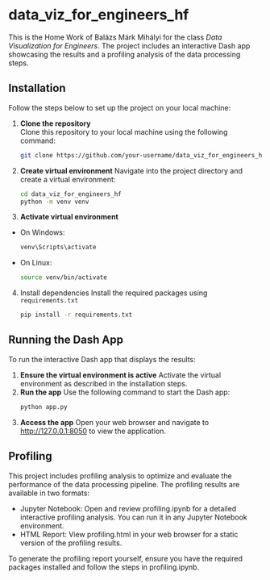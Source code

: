 # data_viz_for_engineers_hf

This is the Home Work of Balázs Márk Mihályi for the class *Data Visualization for Engineers*. The project includes an interactive Dash app showcasing the results and a profiling analysis of the data processing steps.

## Installation

Follow the steps below to set up the project on your local machine:

1. **Clone the repository**  
   Clone this repository to your local machine using the following command:  
   ```bash
   git clone https://github.com/your-username/data_viz_for_engineers_hf.git
   ```
2. **Create virtual environment**
   Navigate into the project directory and create a virtual environment:
   ```bash
   cd data_viz_for_engineers_hf
   python -m venv venv
   ```
3. **Activate virtual environment**
- On Windows:
   ```bash
   venv\Scripts\activate
   ```
- On Linux:
    ```bash
    source venv/bin/activate
    ```
4. Install dependencies
   Install the required packages using ```requirements.txt```
   ```bash
   pip install -r requirements.txt
   ```

## Running the Dash App

To run the interactive Dash app that displays the results:
1. **Ensure the virtual environment is active**
   Activate the virtual environment as described in the installation steps.
2. **Run the app**
   Use the following command to start the Dash app:
   ```bash
   python app.py
   ```
3. **Access the app**
   Open your web browser and navigate to http://127.0.0.1:8050 to view the application.

## Profiling

This project includes profiling analysis to optimize and evaluate the performance of the data processing pipeline. The profiling results are available in two formats:
- Jupyter Notebook: Open and review profiling.ipynb for a detailed interactive profiling analysis. You can run it in any Jupyter Notebook environment.
- HTML Report: View profiling.html in your web browser for a static version of the profiling results.

To generate the profiling report yourself, ensure you have the required packages installed and follow the steps in profiling.ipynb.
